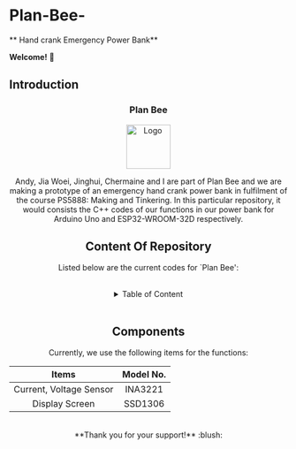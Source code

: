 # Plan-Bee-
** Hand crank Emergency Power Bank**
<br/>

**Welcome!** :wave:
<br/>

## Introduction
<h3 align="center">Plan Bee</h3>
<div align="center">
  <a href="https://github.com/charutomo/Plan-Bee-">
    <img src="images/bee.jpg" alt="Logo" width="80" height="80">
  </a>

Andy, Jia Woei, Jinghui, Chermaine and I are part of Plan Bee and we are making a prototype
of an emergency hand crank power bank in fulfilment of the course PS5888: Making and Tinkering.
In this particular repository, it would consists the C++ codes of our functions in our power bank
for Arduino Uno and ESP32-WROOM-32D respectively.
<br/>


## Content Of Repository 
Listed below are the current codes for `Plan Bee': <br/>
<br/>
<details>
	<summary>Table of Content</summary>

* [README.MD](https://github.com/charutomo/Plan-Bee-/blob/main/README.md)

* [License](https://github.com/charutomo/Plan-Bee-/blob/main/LICENSE)

* [Arduino Uno] (https://github.com/charutomo/Plan-Bee-/blob/main/for%20Arduino)
	* [LED] (https://github.com/charutomo/Plan-Bee-/blob/main/for%20Arduino/LED/LED.ino)

	* [Current, Voltage and Power Monitor] (https://github.com/charutomo/Plan-Bee-/blob/main/for%20Arduino/INA3221_for_arduino_testing/INA3221_for_arduino_testing.ino)

* [ESP32-WROOM-32D](https://github.com/charutomo/Plan-Bee-/blob/main/for%20ESP32)
	* [Current, Voltage and Power Monitor with logo display](https://github.com/charutomo/Plan-Bee-/blob/main/for%20ESP32/INA3221_works/INA3221_works.ino)


* [image](https://github.com/charutomo/Plan-Bee-/blob/main/image)

</details>
<br/>

## Components
Currently, we use the following items for the functions: <br/>

|Items			| Model No. |
| :----------------:	|:--------:	|
|Current, Voltage Sensor| INA3221	|
|Display Screen		| SSD1306	|


<br/>
**Thank you for your support!** :blush:
